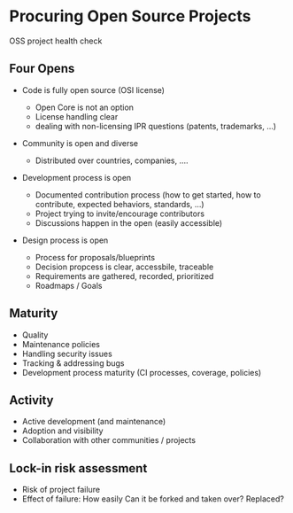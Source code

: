 # Procuring Open Source Projects

OSS project health check

## Four Opens

* Code is fully open source (OSI license)
  - Open Core is not an option
  - License handling clear
  - dealing with non-licensing IPR questions (patents, trademarks, ...)

* Community is open and diverse
  - Distributed over countries, companies, ....

* Development process is open
  - Documented contribution process (how to get started, how to contribute,
    expected behaviors, standards, ...)
  - Project trying to invite/encourage contributors
  - Discussions happen in the open (easily accessible)
  

* Design process is open
  - Process for proposals/blueprints
  - Decision propcess is clear, accessbile, traceable
  - Requirements are gathered, recorded, prioritized
  - Roadmaps / Goals

## Maturity

* Quality
* Maintenance policies
* Handling security issues
* Tracking & addressing bugs
* Development process maturity (CI processes, coverage, policies)

## Activity

* Active development (and maintenance)
* Adoption and visibility
* Collaboration with other communities / projects

## Lock-in risk assessment

* Risk of project failure
* Effect of failure: How easily Can it be forked and taken over? Replaced?
